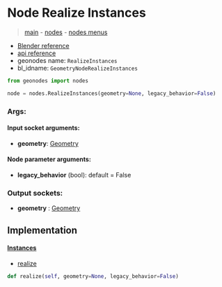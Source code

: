 # Node Realize Instances

> [main](../structure.md) - [nodes](nodes.md) - [nodes menus](nodes_menus.md)

- [Blender reference](https://docs.blender.org/manual/en/latest/modeling/geometry_nodes/instances/realize_instances.html)
- [api reference](https://docs.blender.org/api/current/bpy.types.GeometryNodeRealizeInstances.html)
- geonodes name: `RealizeInstances`
- bl_idname: `GeometryNodeRealizeInstances`

```python
from geonodes import nodes

node = nodes.RealizeInstances(geometry=None, legacy_behavior=False)
```

### Args:

#### Input socket arguments:

- **geometry**: [Geometry](Geometry.md)

#### Node parameter arguments:

- **legacy_behavior** (bool): default = False

### Output sockets:

- **geometry** : [Geometry](Geometry.md)

## Implementation

#### [Instances](Instances.md)

 - [realize](Instances.md#realize)
  ```python
  def realize(self, geometry=None, legacy_behavior=False)
  ```

